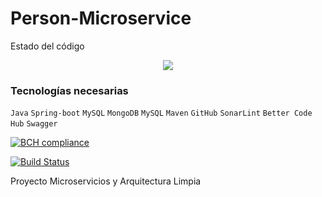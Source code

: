 # Person-Microservice

Estado del código
<center>
<img src='https://bettercodehub.com/edge/badge/camiloleal06/Person_Image?branch=master'>
  </center>
  
<h3 dir="auto">Tecnologías necesarias</h3>
<p dir="auto"><code>Java</code> <code>Spring-boot</code> <code>MySQL</code> <code>MongoDB</code> <code>MySQL</code> <code>Maven</code> <code>GitHub</code> <code>SonarLint</code> <code>Better Code Hub</code> <code>Swagger</code></p>

[![BCH compliance](https://bettercodehub.com/edge/badge/camiloleal06/Person-Microservice?branch=master)](https://bettercodehub.com/)

[![Build Status](https://app.travis-ci.com/camiloleal06/Person-Microservice.svg?branch=master)](https://app.travis-ci.com/camiloleal06/Person-Microservice)

Proyecto Microservicios y Arquitectura Limpia 
